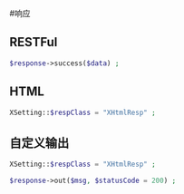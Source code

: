 #响应
## RESTFul

``` php
$response->success($data) ;
```
## HTML
```php
XSetting::$respClass = "XHtmlResp" ;
```
## 自定义输出

```php
XSetting::$respClass = "XHtmlResp" ;
```

``` php
$response->out($msg, $statusCode = 200) ;
```
